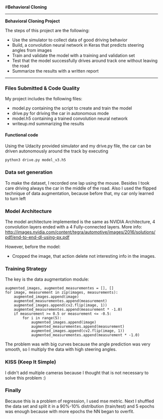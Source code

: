 #**Behavioral Cloning** 

---

**Behavioral Cloning Project**

The steps of this project are the following:
* Use the simulator to collect data of good driving behavior
* Build, a convolution neural network in Keras that predicts steering angles from images
* Train and validate the model with a training and validation set
* Test that the model successfully drives around track one without leaving the road
* Summarize the results with a written report

---
### Files Submitted & Code Quality

My project includes the following files:
* model.py containing the script to create and train the model
* drive.py for driving the car in autonomous mode
* model.h5 containing a trained convolution neural network 
* writeup.md summarizing the results

#### Functional code
Using the Udacity provided simulator and my drive.py file, the car can be driven autonomously around the track by executing 
```sh
python3 drive.py model_v3.h5
```

### Data set generation
To make the dataset, I recorded one lap using the mouse. Besides I took care driving always the car in the middle of the road. 
Also I used the flipped technique of data augmentation, because before that, my car only learned to turn left

### Model Architecture

The model architecture implemented is the same as NVIDIA Architecture, 4 convolution layers ended with a 4 Fully-connected layers. More info:  http://images.nvidia.com/content/tegra/automotive/images/2016/solutions/pdf/end-to-end-dl-using-px.pdf

However, before the model:
* Cropped the image, that action delete not interesting info in the images.


### Training Strategy

The key is the data augmentation module:
 
```
augmented_images, augmented_measurementes = [], []
for image, measurement in zip(images, measurements):
    augmented_images.append(image)
    augmented_measurementes.append(measurement)
    augmented_images.append(cv2.flip(image, 1))
    augmented_measurementes.append(measurement * -1.0)
    if measurement >= 0.5 or measurement <= -0.5:
        for i in range(5):
            augmented_images.append(image)
            augmented_measurementes.append(measurement)
            augmented_images.append(cv2.flip(image, 1))
            augmented_measurementes.append(measurement * -1.0)
```

The problem was with big curves because the angle prediction was very smooth, so I multiply the data with high steering angles.           
    
### KISS (Keep It Simple)

I didn't add multiple cameras because I thought that is not necessary to solve this problem :)

### Finally
Because this is a problem of regression, I used mse metric. 
Next I shuffled the data set and split it in a 90%-10% distribution (train/test) and 5 epochs was enough because with more epochs the NN began to overfit.  
